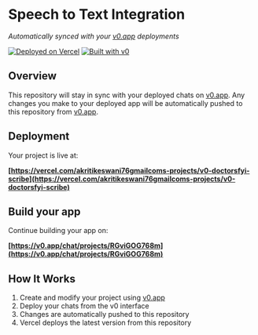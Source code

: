 # Speech to Text Integration

*Automatically synced with your [v0.app](https://v0.app) deployments*

[![Deployed on Vercel](https://img.shields.io/badge/Deployed%20on-Vercel-black?style=for-the-badge&logo=vercel)](https://vercel.com/akritikeswani76gmailcoms-projects/v0-doctorsfyi-scribe)
[![Built with v0](https://img.shields.io/badge/Built%20with-v0.app-black?style=for-the-badge)](https://v0.app/chat/projects/RGviGOG768m)

## Overview

This repository will stay in sync with your deployed chats on [v0.app](https://v0.app).
Any changes you make to your deployed app will be automatically pushed to this repository from [v0.app](https://v0.app).

## Deployment

Your project is live at:

**[https://vercel.com/akritikeswani76gmailcoms-projects/v0-doctorsfyi-scribe](https://vercel.com/akritikeswani76gmailcoms-projects/v0-doctorsfyi-scribe)**

## Build your app

Continue building your app on:

**[https://v0.app/chat/projects/RGviGOG768m](https://v0.app/chat/projects/RGviGOG768m)**

## How It Works

1. Create and modify your project using [v0.app](https://v0.app)
2. Deploy your chats from the v0 interface
3. Changes are automatically pushed to this repository
4. Vercel deploys the latest version from this repository